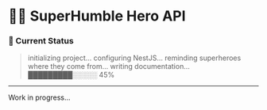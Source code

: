 # 🦸‍♂️ SuperHumble Hero API

### 🔄 Current Status

> initializing project...
> configuring NestJS...
> reminding superheroes where they come from...
> writing documentation...
> █████████░░░░░ 45%

---

Work in progress...
